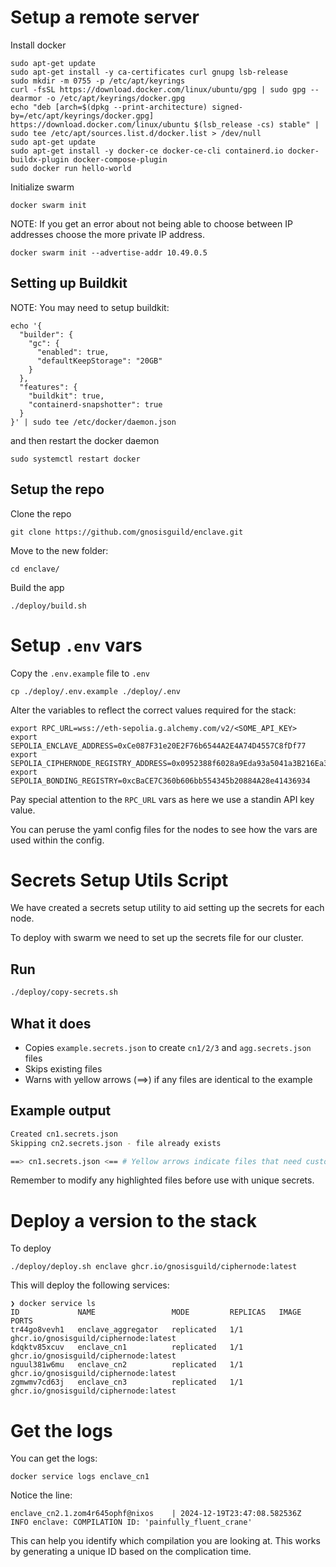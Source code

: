 # Setup a remote server

Install docker

```
sudo apt-get update
sudo apt-get install -y ca-certificates curl gnupg lsb-release
sudo mkdir -m 0755 -p /etc/apt/keyrings
curl -fsSL https://download.docker.com/linux/ubuntu/gpg | sudo gpg --dearmor -o /etc/apt/keyrings/docker.gpg
echo "deb [arch=$(dpkg --print-architecture) signed-by=/etc/apt/keyrings/docker.gpg] https://download.docker.com/linux/ubuntu $(lsb_release -cs) stable" | sudo tee /etc/apt/sources.list.d/docker.list > /dev/null
sudo apt-get update
sudo apt-get install -y docker-ce docker-ce-cli containerd.io docker-buildx-plugin docker-compose-plugin
sudo docker run hello-world
```

Initialize swarm

```
docker swarm init
```

NOTE: If you get an error about not being able to choose between IP addresses choose the more private IP address.

```
docker swarm init --advertise-addr 10.49.0.5
```

## Setting up Buildkit

NOTE: You may need to setup buildkit:

```
echo '{
  "builder": {
    "gc": {
      "enabled": true,
      "defaultKeepStorage": "20GB"
    }
  },
  "features": {
    "buildkit": true,
    "containerd-snapshotter": true
  }
}' | sudo tee /etc/docker/daemon.json
```

and then restart the docker daemon

```
sudo systemctl restart docker
```

## Setup the repo

Clone the repo

```
git clone https://github.com/gnosisguild/enclave.git
```

Move to the new folder:

```
cd enclave/
```

Build the app

```
./deploy/build.sh
```

# Setup `.env` vars

Copy the `.env.example` file to `.env`

```
cp ./deploy/.env.example ./deploy/.env
```

Alter the variables to reflect the correct values required for the stack:

```
export RPC_URL=wss://eth-sepolia.g.alchemy.com/v2/<SOME_API_KEY>
export SEPOLIA_ENCLAVE_ADDRESS=0xCe087F31e20E2F76b6544A2E4A74D4557C8fDf77
export SEPOLIA_CIPHERNODE_REGISTRY_ADDRESS=0x0952388f6028a9Eda93a5041a3B216Ea331d97Ab
export SEPOLIA_BONDING_REGISTRY=0xcBaCE7C360b606bb554345b20884A28e41436934
```

Pay special attention to the `RPC_URL` vars as here we use a standin API key value.

You can peruse the yaml config files for the nodes to see how the vars are used within the config.

# Secrets Setup Utils Script

We have created a secrets setup utility to aid setting up the secrets for each node.

To deploy with swarm we need to set up the secrets file for our cluster.

## Run

```bash
./deploy/copy-secrets.sh
```

## What it does

- Copies `example.secrets.json` to create `cn1/2/3` and `agg.secrets.json` files
- Skips existing files
- Warns with yellow arrows (==>) if any files are identical to the example

## Example output

```bash
Created cn1.secrets.json
Skipping cn2.secrets.json - file already exists

==> cn1.secrets.json <== # Yellow arrows indicate files that need customization
```

Remember to modify any highlighted files before use with unique secrets.

# Deploy a version to the stack

To deploy

```
./deploy/deploy.sh enclave ghcr.io/gnosisguild/ciphernode:latest
```

This will deploy the following services:

```
❯ docker service ls
ID             NAME                 MODE         REPLICAS   IMAGE                  PORTS
tr44go8vevh1   enclave_aggregator   replicated   1/1        ghcr.io/gnosisguild/ciphernode:latest
kdqktv85xcuv   enclave_cn1          replicated   1/1        ghcr.io/gnosisguild/ciphernode:latest
nguul381w6mu   enclave_cn2          replicated   1/1        ghcr.io/gnosisguild/ciphernode:latest
zgmwmv7cd63j   enclave_cn3          replicated   1/1        ghcr.io/gnosisguild/ciphernode:latest
```

# Get the logs

You can get the logs:

```
docker service logs enclave_cn1
```

Notice the line:

```
enclave_cn2.1.zom4r645ophf@nixos    | 2024-12-19T23:47:08.582536Z  INFO enclave: COMPILATION ID: 'painfully_fluent_crane'
```

This can help you identify which compilation you are looking at. This works by generating a unique ID based on the complication time.
